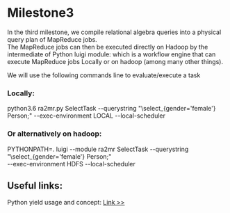 # Milestone3
In the third milestone, we compile relational algebra queries into a physical query plan of
MapReduce jobs.<br> The MapReduce jobs can then be executed directly on Hadoop by the intermediate of 
Python luigi module: which is a workflow engine that can execute MapReduce jobs Locally or
on hadoop (among many other things).

We will use the following commands line to evaluate/execute a task
### Locally:
python3.6 ra2mr.py SelectTask --querystring "\select_{gender='female'} Person;" --exec-environment LOCAL --local-scheduler <br>
### Or alternatively on hadoop:
PYTHONPATH=. luigi --module ra2mr SelectTask --querystring "\select_{gender='female'} Person;"<br> --exec-environment HDFS --local-scheduler
## Useful links: <br>
<p>Python yield usage and concept:
<a href="https://dzone.com/articles/when-to-use-yield-instead-of-return-in-python"> Link >> </a>
</p>